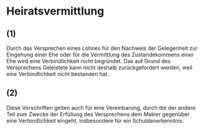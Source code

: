 # Heiratsvermittlung



## (1)

 Durch das Versprechen eines Lohnes für den Nachweis der Gelegenheit zur Eingehung einer Ehe oder für die Vermittlung des Zustandekommens einer Ehe wird eine Verbindlichkeit nicht begründet. Das auf Grund des Versprechens Geleistete kann nicht deshalb zurückgefordert werden, weil eine Verbindlichkeit nicht bestanden hat.

## (2)

 Diese Vorschriften gelten auch für eine Vereinbarung, durch die der andere Teil zum Zwecke der Erfüllung des Versprechens dem Makler gegenüber eine Verbindlichkeit eingeht, insbesondere für ein Schuldanerkenntnis. 

